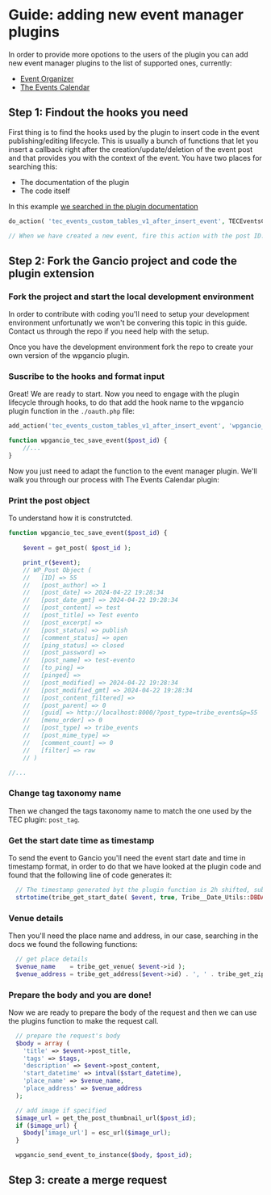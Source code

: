 # Guide: adding new event manager plugins

In order to provide more opotions to the users of the plugin you can add new event manager plugins to the list of supported ones, currently:

- [Event Organizer](https://wp-event-organiser.com/)
- [The Events Calendar](https://theeventscalendar.com/products/wordpress-events-calendar/)

## Step 1: Findout the hooks you need

First thing is to find the hooks used by the plugin to insert code in the event publishing/editing lifecycle. This is usually a bunch of functions that let you insert a callback right after the creation/update/deletion of the event post and that provides you with the context of the event. You have two places for searching this:

- The documentation of the plugin
- The code itself

In this example [we searched in the plugin documentation](https://docs.theeventscalendar.com/reference/hooks/tec_events_custom_tables_v1_after_insert_event/)

```php
do_action( 'tec_events_custom_tables_v1_after_insert_event', TECEventsCustom_TablesV1Updatesnumeric $post_id )

// When we have created a new event, fire this action with the post ID.
```

## Step 2: Fork the Gancio project and code the plugin extension 

### Fork the project and start the local development environment

In order to contribute with coding you'll need to setup your development environment unfortunatly we won't be convering this topic in this guide. Contact us through the repo if you need help with the setup.

Once you have the development environment fork the repo to create your own version of the wpgancio plugin.

### Suscribe to the hooks and format input

Great! We are ready to start. Now you need to engage with the plugin lifecycle through hooks, to do that add the hook name to the wpgancio plugin function in the `./oauth.php` file:

```php
add_action('tec_events_custom_tables_v1_after_insert_event', 'wpgancio_tec_save_event', 15);

function wpgancio_tec_save_event($post_id) {
    //...
}
```

Now you just need to adapt the function to the event manager plugin. We'll walk you through our process with The Events Calendar plugin:

### Print the post object

To understand how it is construtcted. 

```php
function wpgancio_tec_save_event($post_id) {
    
    $event = get_post( $post_id );

    print_r($event);
    // WP_Post Object ( 
    //   [ID] => 55 
    //   [post_author] => 1 
    //   [post_date] => 2024-04-22 19:28:34 
    //   [post_date_gmt] => 2024-04-22 19:28:34 
    //   [post_content] => test 
    //   [post_title] => Test evento 
    //   [post_excerpt] => 
    //   [post_status] => publish 
    //   [comment_status] => open 
    //   [ping_status] => closed 
    //   [post_password] => 
    //   [post_name] => test-evento 
    //   [to_ping] => 
    //   [pinged] => 
    //   [post_modified] => 2024-04-22 19:28:34 
    //   [post_modified_gmt] => 2024-04-22 19:28:34 
    //   [post_content_filtered] => 
    //   [post_parent] => 0 
    //   [guid] => http://localhost:8000/?post_type=tribe_events&p=55 
    //   [menu_order] => 0 
    //   [post_type] => tribe_events 
    //   [post_mime_type] => 
    //   [comment_count] => 0 
    //   [filter] => raw 
    // ) 

//...
```

### Change tag taxonomy name

Then we changed the tags taxonomy name to match the one used by the TEC plugin: `post_tag`.

### Get the start date time as timestamp

To send the event to Gancio you'll need the event start date and time in timestamp format, in order to do that we have looked at the plugin code and found that the following line of code generates it:

```php
  // The timestamp generated byt the plugin function is 2h shifted, substract 7200 s --> 2h
  strtotime(tribe_get_start_date( $event, true, Tribe__Date_Utils::DBDATETIMEFORMAT )) - 7200;
```

### Venue details

Then you'll need the place name and address, in our case, searching in the docs we found the following functions:

```php
  // get place details
  $venue_name    = tribe_get_venue( $event->id );
  $venue_address = tribe_get_address($event->id) . ', ' . tribe_get_zip($event->id) . ', ' . tribe_get_stateprovince($event->id) . ', ' . tribe_get_country($event->id);

```

### Prepare the body and you are done!

Now we are ready to prepare the body of the request and then we can use the plugins function to make the request call.

```php
  // prepare the request's body
  $body = array (
    'title' => $event->post_title,
    'tags' => $tags,
    'description' => $event->post_content,
    'start_datetime' => intval($start_datetime),
    'place_name' => $venue_name,
    'place_address' => $venue_address
  );

  // add image if specified
  $image_url = get_the_post_thumbnail_url($post_id);
  if ($image_url) {
    $body['image_url'] = esc_url($image_url);
  }

  wpgancio_send_event_to_instance($body, $post_id);

```

## Step 3: create a merge request

